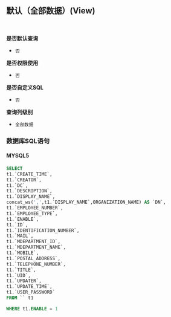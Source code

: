 ## 默认（全部数据）(View) <!-- {docsify-ignore-all} -->



<br>
<p class="panel-title"><b>是否默认查询</b></p>

* `否`

<p class="panel-title"><b>是否权限使用</b></p>

* `否`

<p class="panel-title"><b>是否自定义SQL</b></p>

* `否`

<p class="panel-title"><b>查询列级别</b></p>

* `全部数据`




### 数据库SQL语句

#### MYSQL5

```sql
SELECT
t1.`CREATE_TIME`,
t1.`CREATOR`,
t1.`DC`,
t1.`DESCRIPTION`,
t1.`DISPLAY_NAME`,
concat_ws(',',t1.`DISPLAY_NAME`,ORGANIZATION_NAME) AS `DN`,
t1.`EMPLOYEE_NUMBER`,
t1.`EMPLOYEE_TYPE`,
t1.`ENABLE`,
t1.`ID`,
t1.`IDENTIFICATION_NUMBER`,
t1.`MAIL`,
t1.`MDEPARTMENT_ID`,
t1.`MDEPARTMENT_NAME`,
t1.`MOBILE`,
t1.`POSTAL_ADDRESS`,
t1.`TELEPHONE_NUMBER`,
t1.`TITLE`,
t1.`UID`,
t1.`UPDATER`,
t1.`UPDATE_TIME`,
t1.`USER_PASSWORD`
FROM `` t1 

WHERE t1.ENABLE = 1
```

